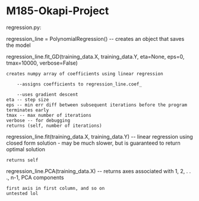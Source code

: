 # M185-Okapi-Project

regression.py:

  regression_line = PolynomialRegression() -- creates an object that saves the model
  
  regression_line.fit_GD(training_data.X, training_data.Y, eta=None, eps=0, tmax=10000, verbose=False) 
    
    creates numpy array of coefficients using linear regression
        
        --assigns coefficients to regression_line.coef_
        
        --uses gradient descent
    eta -- step size
    eps -- min err diff between subsequent iterations before the program terminates early
    tmax -- max number of iterations
    verbose -- for debugging
    returns (self, number of iterations)
    
  regression_line.fit(training_data.X, training_data.Y) -- linear regression using closed form solution - may be much slower, but is guaranteed to return optimal solution
    
    returns self
  
  regression_line.PCA(training_data.X) -- returns axes associated with 1, 2, . . ., n-1, PCA components
    
    first axis in first column, and so on
    untested lol
